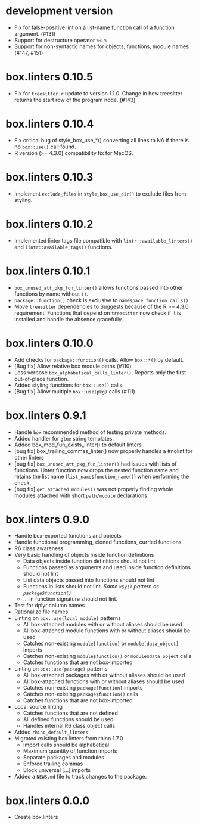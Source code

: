 # development version

* Fix for false-positive lint on a list-name function call of a function argument. (#131)
* Support for destructure operator `%<-%`
* Support for non-syntactic names for objects, functions, module names (#147, #151)

# box.linters 0.10.5

* Fix for `treesitter.r` update to version 1.1.0. Change in how treesitter returns the start row of the program node. (#143)

# box.linters 0.10.4

* Fix critical bug of style_box_use_*() converting all lines to NA if there is no `box::use()` call found.
* R version (>= 4.3.0) compatibility fix for MacOS.

# box.linters 0.10.3

* Implement `exclude_files` in `style_box_use_dir()` to exclude files from styling.

# box.linters 0.10.2

* Implemented linter tags file compatible with `lintr::available_linters()` and
`lintr::available_tags()` functions.

# box.linters 0.10.1

* `box_unused_att_pkg_fun_linter()` allows functions passed into other functions by name without `()`.
* `package::function()` check is exclusive to `namespace_function_calls()`.
* Move `treesitter` dependencies to Suggests because of the R >= 4.3.0 requirement. Functions that depend on `treesitter` now check if it is installed and handle the absence gracefully.

# box.linters 0.10.0

* Add checks for `package::function()` calls. Allow `box::*()` by default.
* [Bug fix] Allow relative box module paths (#110)
* Less verbose `box_alphabetical_calls_linter()`. Reports only the first out-of-place function.
* Added styling functions for `box::use()` calls.
* [Bug fix] Allow multiple `box::use(pkg)` calls (#111)

# box.linters 0.9.1

* Handle `box` recommended method of testing private methods.
* Added handler for `glue` string templates.
* Added box_mod_fun_exists_linter() to default linters
* [bug fix] box_trailing_commas_linter() now properly handles a #nolint for other linters
* [bug fix] `box_unused_att_pkg_fun_linter()` had issues with lists of functions. Linter function
  now drops the nested function name and retains the list name (`list_name$function_name()`) when
  performing the check.
* [bug fix] `get_attached_modules()` was not properly finding whole modules attached with short `path/module` declarations

# box.linters 0.9.0

* Handle box-exported functions and objects
* Handle functional programming, cloned functions, curried functions
* R6 class awareness
* Very basic handling of objects inside function definitions
  * Data objects inside function definitions should not lint
  * Functions passed as arguments and used inside function definitions should not lint
  * List data objects passed into functions should not lint
  * Functions in lists should not lint. _Same `x$y()` pattern as `package$function()`_
  * ... in function signature should not lint.
* Test for dplyr column names
* Rationalize file names
* Linting on `box::use(local_module)` patterns
  * All box-attached modules with or without aliases should be used
  * All box-attached module functions with or without aliases should be used
  * Catches non-existing `module[function]` or `module[data_object]` imports
  * Catches non-existing `module$function()` or `module$data_object` calls
  * Catches functions that are not box-imported
* Linting on `box::use(package)` patterns
  * All box-attached packages with or without aliases should be used
  * All box-attached functions with or without aliases should be used
  * Catches non-existing `package[function]` imports
  * Catches non-existing `package$function()` calls
  * Catches functions that are not box-imported
* Local source linting
  * Catches functions that are not defined
  * All defined functions should be used
  * Handles internal R6 class object calls
* Added `rhino_default_linters`
* Migrated existing box linters from rhino 1.7.0
  * Import calls should be alphabetical
  * Maximum quantity of function imports
  * Separate packages and modules
  * Enforce trailing commas
  * Block universal [...] imports
* Added a `NEWS.md` file to track changes to the package.

# box.linters 0.0.0

* Create box.linters
